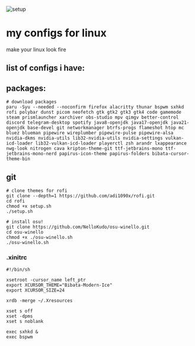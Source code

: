 ![setup](https://github.com/user-attachments/assets/eba80210-2c0f-4fb7-9b43-d8bafa8fffd4)
# my configs for linux
make your linux look fire


## list of configs i have:

## packages:
```
# download packages
paru -Syu --needed --noconfirm firefox alacritty thunar bspwm sxhkd rofi polybar dunst picom neofetch gtk gtk2 gtk3 gtk4 code gamemode steam prismlauncher xarchiver obs-studio mpv qimgv better-control discord telegram-desktop spotify java8-openjdk java17-openjdk java21-openjdk base-devel git networkmanager btrfs-progs flameshot htop mc bluez blueman pipewire wireplumber pipewire-pulse pipewire-alsa nvidia-dkms nvidia-utils lib32-nvidia-utils nvidia-settings vulkan-icd-loader lib32-vulkan-icd-loader playerctl zsh arandr lxappearance nwg-look nitrogen cava kripton-theme-git ttf-jetbrains-mono ttf-jetbrains-mono-nerd papirus-icon-theme papirus-folders bibata-cursor-theme-bin
```
## git
```
# clone themes for rofi
git clone --depth=1 https://github.com/adi1090x/rofi.git
cd rofi
chmod +x setup.sh
./setup.sh
```
```
# install osu!
git clone https://github.com/NelloKudo/osu-winello.git
cd osu-winello
chmod +x ./osu-winello.sh
./osu-winello.sh
```
### .xinitrc
```
#!/bin/sh

xsetroot -cursor_name left_ptr
export XCURSOR_THEME="Bibata-Modern-Ice"
export XCURSOR_SIZE=24

xrdb -merge ~/.Xresources

xset s off
xset -dpms
xset s noblank

exec sxhkd &
exec bspwm
